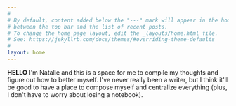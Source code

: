 ```yaml
---
#
# By default, content added below the "---" mark will appear in the home page
# between the top bar and the list of recent posts.
# To change the home page layout, edit the _layouts/home.html file.
# See: https://jekyllrb.com/docs/themes/#overriding-theme-defaults
#
layout: home
---
```

**HELLO** I'm Natalie and this is a space for me to compile my thoughts and figure out how to better myself. I've never really been a writer, but I think it'll be good to have a place to compose myself and centralize everything (plus, I don't have to worry about losing a notebook).

